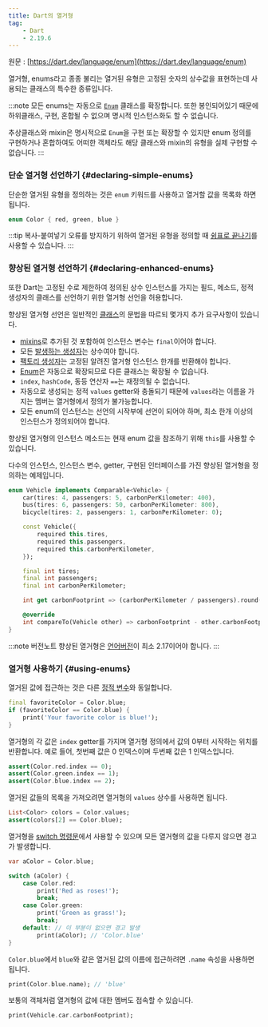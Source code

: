 ```yaml
---
title: Dart의 열거형
tag:
    - Dart
    - 2.19.6
---
```


원문 : [https://dart.dev/language/enum](https://dart.dev/language/enum)

열거형, enums라고 종종 불리는 열거된 유형은 고정된 숫자의 상수값을 표현하는데 사용되는 클래스의 특수한 종류입니다.

:::note
모든 enums는 자동으로 [`Enum`](https://api.dart.dev/stable/dart-core/Enum-class.html) 클래스를 확장합니다.
또한 봉인되어있기 때문에 하위클래스, 구현, 혼합될 수 없으며 명시적 인스턴스화도 할 수 없습니다.

추상클래스와 mixin은 명시적으로 `Enum`을 구현 또는 확장할 수 있지만 enum 정의를 구현하거나 혼합하여도 어떠한 객체라도 해당 클래스와 mixin의 유형을 실제 구현할 수 없습니다.
:::

### 단순 열거형 선언하기 {#declaring-simple-enums}

단순한 열거된 유형을 정의하는 것은 `enum` 키워드를 사용하고 열거할 값을 목록화 하면 됩니다.

```dart
enum Color { red, green, blue }
```

:::tip
복사-붙여넣기 오류를 방지하기 위하여 열거된 유형을 정의할 때 [쉼표로 끝나기](collections.md#lists)를 사용할 수 있습니다.
:::

### 향상된 열거형 선언하기 {#declaring-enhanced-enums}

또한 Dart는 고정된 수로 제한하여 정의된 상수 인스턴스를 가지는 필드, 메소드, 정적 생성자의 클래스를 선언하기 위한 열거형 선언을 허용합니다.

향상된 열거형 선언은 일반적인 [클래스](classes.md)의 문법을 따르되 몇가지 추가 요구사항이 있습니다.

* [mixins](mixins.md)로 추가된 것 포함하여 인스턴스 변수는 `final`이어야 합니다.
* 모든 [발생하는 생성자](constructors.md#constant-constructors)는 상수여야 합니다.
* [팩토리 생성자](constructors.md#factory-constructors)는 고정된 알려진 열거형 인스턴스 한개를 반환해야 합니다.
* [Enum](https://api.dart.dev/stable/dart-core/Enum-class.html)은 자동으로 확장되므로 다른 클래스는 확장될 수 없습니다.
* `index`, `hashCode`, 동등 연산자 `==`는 재정의될 수 없습니다.
* 자동으로 생성되는 정적 `values` getter와 충돌되기 때문에 `values`라는 이름을 가지는 멤버는 열거형에서 정의가 불가능합니다.
* 모든 enum의 인스턴스는 선언의 시작부에 선언이 되어야 하며, 최소 한개 이상의 인스턴스가 정의되어야 합니다.

향상된 열거형의 인스턴스 메소드는 현재 enum 값을 참조하기 위해 `this`를 사용할 수 있습니다.

다수의 인스턴스, 인스턴스 변수, getter, 구현된 인터페이스를 가진 향상된 열거형을 정의하는 예제입니다.

```dart
enum Vehicle implements Comparable<Vehicle> {
    car(tires: 4, passengers: 5, carbonPerKilometer: 400),
    bus(tires: 6, passengers: 50, carbonPerKilometer: 800),
    bicycle(tires: 2, passengers: 1, carbonPerKilometer: 0);

    const Vehicle({
        required this.tires,
        required this.passengers,
        required this.carbonPerKilometer,
    });

    final int tires;
    final int passengers;
    final int carbonPerKilometer;

    int get carbonFootprint => (carbonPerKilometer / passengers).round();

    @override
    int compareTo(Vehicle other) => carbonFootprint - other.carbonFootprint;
}
```

:::note 버전노트
향상된 열거형은 [언어버전](https://dart.dev/guides/language/evolution#language-versioning)이 최소 2.17이어야 합니다.
:::

### 열거형 사용하기 {#using-enums}

열거된 값에 접근하는 것은 다른 [정적 변수](classes.md#class-variables-and-methods)와 동일합니다.

```dart
final favoriteColor = Color.blue;
if (favoriteColor == Color.blue) {
    print('Your favorite color is blue!');
}
```

열거형의 각 값은 `index` getter를 가지며 열거형 정의에서 값의 0부터 시작하는 위치를 반환합니다.
예로 들어, 첫번째 값은 0 인덱스이며 두번째 값은 1 인덱스입니다.

```dart
assert(Color.red.index == 0);
assert(Color.green.index == 1);
assert(Color.blue.index == 2);
```

열거된 값들의 목록을 가져오려면 열거형의 `values` 상수를 사용하면 됩니다.

```dart
List<Color> colors = Color.values;
assert(colors[2] == Color.blue);
```

열거형을 [switch 명령문](control-flow.md#switch-and-case)에서 사용할 수 있으며 모든 열거형의 값을 다루지 않으면 경고가 발생합니다.

```dart
var aColor = Color.blue;

switch (aColor) {
    case Color.red:
        print('Red as roses!');
        break;
    case Color.green:
        print('Green as grass!');
        break;
    default: // 이 부분이 없으면 경고 발생
        print(aColor); // 'Color.blue'
}
```

`Color.blue`에서 `blue`와 같은 열거된 값의 이름에 접근하려면 `.name` 속성을 사용하면 됩니다.

```dart
print(Color.blue.name); // 'blue'
```

보통의 객체처럼 열겨형의 값에 대한 멤버도 접속할 수 있습니다.

```dart
print(Vehicle.car.carbonFootprint);
```

<AdsenseB />